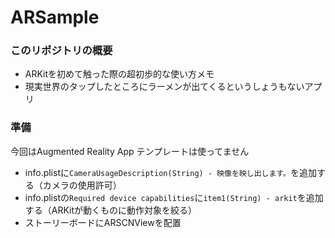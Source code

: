 # ARSample

### このリポジトリの概要
- ARKitを初めて触った際の超初歩的な使い方メモ
- 現実世界のタップしたところにラーメンが出てくるというしょうもないアプリ

### 準備
今回はAugmented Reality App テンプレートは使ってません
- info.plistに`CameraUsageDescription(String) - 映像を映し出します。`を追加する（カメラの使用許可）
- info.plistの`Required device capabilities`に`item1(String) - arkit`を追加する（ARKitが動くものに動作対象を絞る）
- ストーリーボードにARSCNViewを配置
